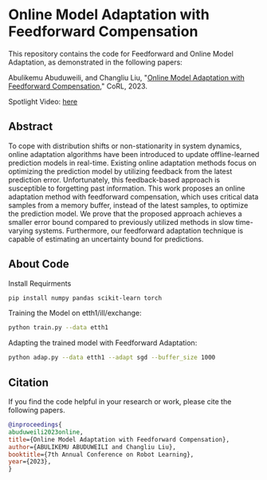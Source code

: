 
# Online Model Adaptation with Feedforward Compensation

This repository contains the code for Feedforward and Online Model Adaptation, as demonstrated in the following papers:

Abulikemu Abuduweili, and Changliu Liu, "[Online Model Adaptation with Feedforward Compensation](https://openreview.net/forum?id=4x2RUQ99sGz)," CoRL, 2023.

Spotlight Video: [here](https://www.youtube.com/watch?v=fB9-UE3Q4bE) 

## Abstract
To cope with distribution shifts or non-stationarity in system dynamics, online adaptation algorithms have been introduced to update offline-learned prediction models in real-time. Existing online adaptation methods focus on optimizing the prediction model by utilizing feedback from the latest prediction error. Unfortunately, this feedback-based approach is susceptible to forgetting past information. This work proposes an online adaptation method with feedforward compensation, which uses critical data samples from a memory buffer, instead of the latest samples, to optimize the prediction model. We prove that the proposed approach achieves a smaller error bound compared to previously utilized methods in slow time-varying systems.  Furthermore, our feedforward adaptation technique is capable of estimating an uncertainty bound for predictions. 


## About Code

Install Requirments
```bash
pip install numpy pandas scikit-learn torch

```
Training the Model on etth1/ill/exchange:
```bash
python train.py --data etth1

```
Adapting the trained model with Feedforward Adaptation:
```bash
python adap.py --data etth1 --adapt sgd --buffer_size 1000

```


## Citation
If you find the code helpful in your research or work, please cite the following papers.
```BibTex
@inproceedings{
abuduweili2023online,
title={Online Model Adaptation with Feedforward Compensation},
author={ABULIKEMU ABUDUWEILI and Changliu Liu},
booktitle={7th Annual Conference on Robot Learning},
year={2023},
}

```




